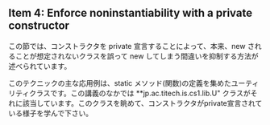 ## Item 4: Enforce noninstantiability with a private constructor

この節では、コンストラクタを private 宣言することによって、本来、new されることが想定されないクラスを誤って new してしまう間違いを抑制する方法が述べられています。

このテクニックの主な応用例は、static メソッド(関数)の定義を集めたユーティリティクラスです。この講義のなかでは **jp.ac.titech.is.cs1.lib.U" クラスがそれに該当しています。このクラスを眺めて、コンストラクタがprivate宣言されている様子を学んで下さい。
